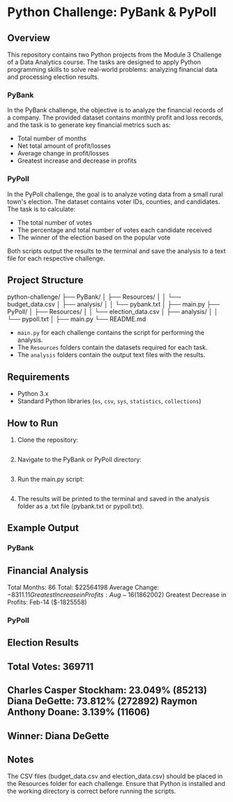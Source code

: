 # Python Challenge: PyBank & PyPoll

## Overview

This repository contains two Python projects from the Module 3 Challenge of a Data Analytics course. The tasks are designed to apply Python programming skills to solve real-world problems: analyzing financial data and processing election results.

### PyBank
In the PyBank challenge, the objective is to analyze the financial records of a company. The provided dataset contains monthly profit and loss records, and the task is to generate key financial metrics such as:
- Total number of months
- Net total amount of profit/losses
- Average change in profit/losses
- Greatest increase and decrease in profits

### PyPoll
In the PyPoll challenge, the goal is to analyze voting data from a small rural town's election. The dataset contains voter IDs, counties, and candidates. The task is to calculate:
- The total number of votes
- The percentage and total number of votes each candidate received
- The winner of the election based on the popular vote

Both scripts output the results to the terminal and save the analysis to a text file for each respective challenge.

## Project Structure

 python-challenge/ ├── PyBank/ │ ├── Resources/ │ │ └── budget_data.csv │ ├── analysis/ │ │ └── pybank.txt │ ├── main.py ├── PyPoll/ │ ├── Resources/ │ │ └── election_data.csv │ ├── analysis/ │ │ └── pypoll.txt │ ├── main.py └── README.md

 
- `main.py` for each challenge contains the script for performing the analysis.
- The `Resources` folders contain the datasets required for each task.
- The `analysis` folders contain the output text files with the results.

## Requirements

- Python 3.x
- Standard Python libraries (`os`, `csv`, `sys`, `statistics`, `collections`)

## How to Run

1. Clone the repository:
    ```bash git clone https://github.com/msmith150/python-challenge.git

2. Navigate to the PyBank or PyPoll directory:
    ```bash cd python-challenge/PyBank  # or cd python-challenge/PyPoll

3. Run the main.py script:
    ```bash python main.py

4. The results will be printed to the terminal and saved in the analysis folder as a .txt file (pybank.txt or pypoll.txt).

## Example Output

### PyBank

Financial Analysis
----------------------------
Total Months: 86
Total: $22564198
Average Change: $-8311.11
Greatest Increase in Profits: Aug-16 ($1862002)
Greatest Decrease in Profits: Feb-14 ($-1825558)

### PyPoll

Election Results
-------------------------
Total Votes: 369711
-------------------------
Charles Casper Stockham: 23.049% (85213)
Diana DeGette: 73.812% (272892)
Raymon Anthony Doane: 3.139% (11606)
-------------------------
Winner: Diana DeGette
-------------------------

## Notes

The CSV files (budget_data.csv and election_data.csv) should be placed in the Resources folder for each challenge.
Ensure that Python is installed and the working directory is correct before running the scripts.